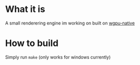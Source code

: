 # What it is
A small renderering engine im working on built on [wgpu-native](https://github.com/gfx-rs/wgpu-native)

# How to build
Simply run ```make``` (only works for windows currently)
 